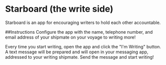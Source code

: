 # Starboard (the write side)
Starboard is an app for encouraging writers to hold each other accountable.

##Instructions
Configure the app with the name, telephone number, and email address of
your shipmate on your voyage to writing more!

Every time you start writing, open the app and click the "I'm Writing" button.
A text message will be prepared and will open in your messaging app, addressed 
to your writing shipmate. Send the message and start writing!